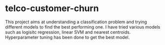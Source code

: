 # telco-customer-churn
This project aims at understanding a classification problem and trying different models to find the best performing one. I have tried various models such as logisitc regression, linear SVM and nearest centroids. Hyperparameter tuning has been done to get the best model.
